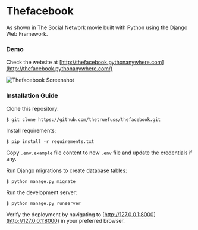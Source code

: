 # Thefacebook

As shown in The Social Network movie built with Python using the Django Web Framework.

### Demo

Check the website at [http://thefacebook.pythonanywhere.com](http://thefacebook.pythonanywhere.com/)

![Thefacebook Screenshot](https://image.ibb.co/dGtsHJ/thefacebook_screenshot.jpg "Thefacebook Screenshot")

### Installation Guide

Clone this repository:

```shell
$ git clone https://github.com/thetruefuss/thefacebook.git
```

Install requirements:

```shell
$ pip install -r requirements.txt
```

Copy `.env.example` file content to new `.env` file and update the credentials if any.

Run Django migrations to create database tables:

```shell
$ python manage.py migrate
```

Run the development server:

```shell
$ python manage.py runserver
```

Verify the deployment by navigating to [http://127.0.0.1:8000](http://127.0.0.1:8000) in your preferred browser.
